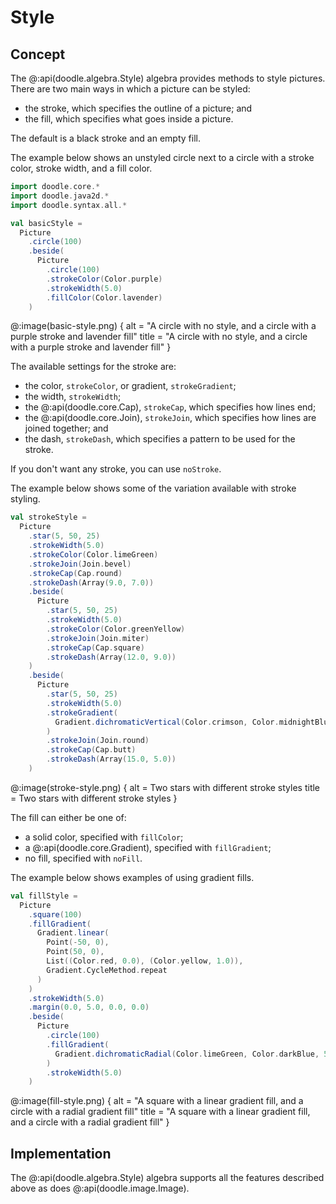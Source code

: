 # Style

## Concept

The @:api(doodle.algebra.Style) algebra provides methods to style pictures. There are two main ways in which a picture can be styled:

- the stroke, which specifies the outline of a picture; and
- the fill, which specifies what goes inside a picture.

The default is a black stroke and an empty fill.

The example below shows an unstyled circle next to a circle with a stroke color, stroke width, and a fill color.

```scala mdoc:silent
import doodle.core.*
import doodle.java2d.*
import doodle.syntax.all.*

val basicStyle =
  Picture
    .circle(100)
    .beside(
      Picture
        .circle(100)
        .strokeColor(Color.purple)
        .strokeWidth(5.0)
        .fillColor(Color.lavender)
    )
```

@:image(basic-style.png) {
  alt = "A circle with no style, and a circle with a purple stroke and lavender fill"
  title = "A circle with no style, and a circle with a purple stroke and lavender fill"
}

The available settings for the stroke are:

- the color, `strokeColor`, or gradient, `strokeGradient`;
- the width, `strokeWidth`;
- the @:api(doodle.core.Cap), `strokeCap`, which specifies how lines end;
- the @:api(doodle.core.Join), `strokeJoin`, which specifies how lines are joined together; and
- the dash, `strokeDash`, which specifies a pattern to be used for the stroke.

If you don't want any stroke, you can use `noStroke`.

The example below shows some of the variation available with stroke styling.


```scala mdoc:silent
val strokeStyle =
  Picture
    .star(5, 50, 25)
    .strokeWidth(5.0)
    .strokeColor(Color.limeGreen)
    .strokeJoin(Join.bevel)
    .strokeCap(Cap.round)
    .strokeDash(Array(9.0, 7.0))
    .beside(
      Picture
        .star(5, 50, 25)
        .strokeWidth(5.0)
        .strokeColor(Color.greenYellow)
        .strokeJoin(Join.miter)
        .strokeCap(Cap.square)
        .strokeDash(Array(12.0, 9.0))
    )
    .beside(
      Picture
        .star(5, 50, 25)
        .strokeWidth(5.0)
        .strokeGradient(
          Gradient.dichromaticVertical(Color.crimson, Color.midnightBlue, 50)
        )
        .strokeJoin(Join.round)
        .strokeCap(Cap.butt)
        .strokeDash(Array(15.0, 5.0))
    )
```

@:image(stroke-style.png) {
  alt = Two stars with different stroke styles
  title = Two stars with different stroke styles
}

The fill can either be one of:

- a solid color, specified with `fillColor`;
- a @:api(doodle.core.Gradient), specified with `fillGradient`;
- no fill, specified with `noFill`.

The example below shows examples of using gradient fills.

```scala mdoc:silent
val fillStyle =
  Picture
    .square(100)
    .fillGradient(
      Gradient.linear(
        Point(-50, 0),
        Point(50, 0),
        List((Color.red, 0.0), (Color.yellow, 1.0)),
        Gradient.CycleMethod.repeat
      )
    )
    .strokeWidth(5.0)
    .margin(0.0, 5.0, 0.0, 0.0)
    .beside(
      Picture
        .circle(100)
        .fillGradient(
          Gradient.dichromaticRadial(Color.limeGreen, Color.darkBlue, 50)
        )
        .strokeWidth(5.0)
    )
```

@:image(fill-style.png) {
  alt = "A square with a linear gradient fill, and a circle with a radial gradient fill"
  title = "A square with a linear gradient fill, and a circle with a radial gradient fill"
}


## Implementation

The @:api(doodle.algebra.Style) algebra supports all the features described above as does @:api(doodle.image.Image).

